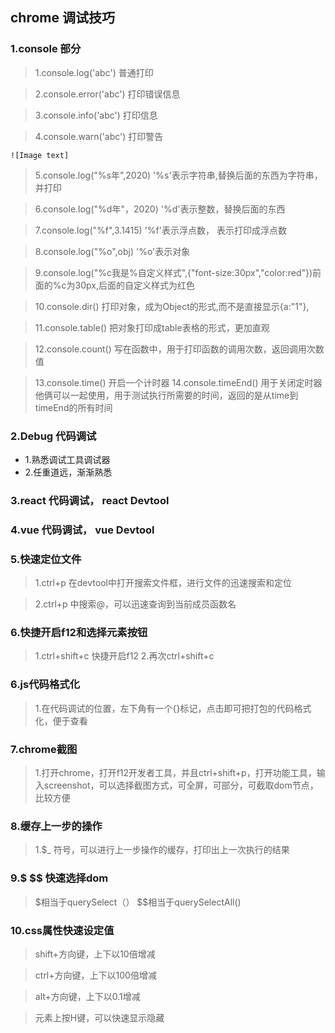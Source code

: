 chrome 调试技巧
----
### 1.console 部分

> 1.console.log('abc') 普通打印

> 2.console.error('abc') 打印错误信息

> 3.console.info('abc') 打印信息

> 4.console.warn('abc') 打印警告

````
![Image text] 
````

> 5.console.log("%s年",2020) '%s'表示字符串,替换后面的东西为字符串，并打印

> 6.console.log("%d年"，2020) '%d'表示整数，替换后面的东西

> 7.console.log("%f",3.1415) '%f'表示浮点数， 表示打印成浮点数

> 8.console.log("%o",obj) '%o'表示对象

> 9.console.log("%c我是%自定义样式",{"font-size:30px","color:red"})前面的%c为30px,后面的自定义样式为红色

> 10.console.dir() 打印对象，成为Object的形式,而不是直接显示{a:"1"},

> 11.console.table() 把对象打印成table表格的形式，更加直观

> 12.console.count() 写在函数中，用于打印函数的调用次数，返回调用次数值

> 13.console.time() 开启一个计时器
> 14.console.timeEnd() 用于关闭定时器 
> 他俩可以一起使用，用于测试执行所需要的时间，返回的是从time到timeEnd的所有时间


### 2.Debug 代码调试

+ 1.熟悉调试工具调试器
+ 2.任重道远，渐渐熟悉


### 3.react 代码调试， react Devtool
### 4.vue 代码调试， vue Devtool

### 5.快速定位文件

> 1.ctrl+p 在devtool中打开搜索文件框，进行文件的迅速搜索和定位

> 2.ctrl+p 中搜索@，可以迅速查询到当前成员函数名

### 6.快捷开启f12和选择元素按钮

> 1.ctrl+shift+c 快捷开启f12
> 2.再次ctrl+shift+c 

### 6.js代码格式化

>1.在代码调试的位置，左下角有一个{}标记，点击即可把打包的代码格式化，便于查看

### 7.chrome截图

> 1.打开chrome，打开f12开发者工具，并且ctrl+shift+p，打开功能工具，输入screenshot，可以选择截图方式，可全屏，可部分，可截取dom节点，比较方便

### 8.缓存上一步的操作

> 1.$_ 符号，可以进行上一步操作的缓存，打印出上一次执行的结果

### 9.$ $$ 快速选择dom

> $相当于querySelect（） $$相当于querySelectAll()


### 10.css属性快速设定值 

>shift+方向键，上下以10倍增减

>ctrl+方向键，上下以100倍增减

>alt+方向键，上下以0.1增减

>元素上按H键，可以快速显示隐藏